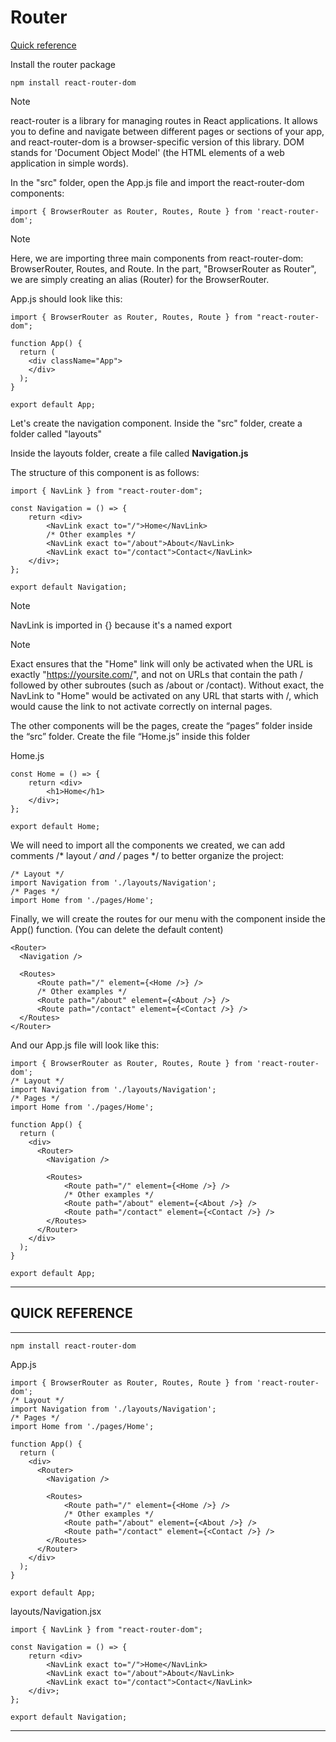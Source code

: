 # Router
[Quick reference](#quick-reference)

Install the router package
```
npm install react-router-dom
```

> [!NOTE]
> react-router is a library for managing routes in React applications. It allows you to define and navigate between different pages or sections of your app, and react-router-dom is a browser-specific version of this library. DOM stands for 'Document Object Model' (the HTML elements of a web application in simple words).

In the "src" folder, open the App.js file and import the react-router-dom components:

```
import { BrowserRouter as Router, Routes, Route } from 'react-router-dom';
```

> [!NOTE]
> Here, we are importing three main components from react-router-dom: BrowserRouter, Routes, and Route. In the part, "BrowserRouter as Router", we are simply creating an alias (Router) for the BrowserRouter.

App.js should look like this:
```
import { BrowserRouter as Router, Routes, Route } from "react-router-dom";

function App() {
  return (
    <div className="App">
    </div>
  );
}

export default App;
```

Let's create the navigation component. Inside the "src" folder, create a folder called "layouts"

Inside the layouts folder, create a file called **Navigation.js**

The structure of this component is as follows:

```
import { NavLink } from "react-router-dom";

const Navigation = () => {
    return <div>
        <NavLink exact to="/">Home</NavLink>
        /* Other examples */
        <NavLink exact to="/about">About</NavLink>
        <NavLink exact to="/contact">Contact</NavLink>
    </div>;
};

export default Navigation;
```

> [!NOTE]
> NavLink is imported in {} because it's a named export

> [!NOTE]
> Exact ensures that the "Home" link will only be activated when the URL is exactly "https://yoursite.com/", and not on URLs that contain the path / followed by other subroutes (such as /about or /contact). Without exact, the NavLink to "Home" would be activated on any URL that starts with /, which would cause the link to not activate correctly on internal pages.

The other components will be the pages, create the “pages” folder inside the “src” folder. Create the file “Home.js” inside this folder

Home.js
```
const Home = () => {
    return <div>
        <h1>Home</h1>
    </div>;
};

export default Home;
```

We will need to import all the components we created, we can add comments /* layout */ and /* pages */ to better organize the project:

```
/* Layout */
import Navigation from './layouts/Navigation';
/* Pages */
import Home from './pages/Home';
```

Finally, we will create the routes for our menu with the <Navigation /> component inside the App() function. (You can delete the default content)
```
<Router>
  <Navigation />

  <Routes>
      <Route path="/" element={<Home />} />
      /* Other examples */
      <Route path="/about" element={<About />} />
      <Route path="/contact" element={<Contact />} />
  </Routes>
</Router>
```

And our App.js file will look like this:
```
import { BrowserRouter as Router, Routes, Route } from 'react-router-dom';
/* Layout */
import Navigation from './layouts/Navigation';
/* Pages */
import Home from './pages/Home';

function App() {
  return (
    <div>
      <Router>
        <Navigation />

        <Routes>
            <Route path="/" element={<Home />} />
            /* Other examples */
            <Route path="/about" element={<About />} />
            <Route path="/contact" element={<Contact />} />
        </Routes>
      </Router>
    </div>
  );
}

export default App;
```

---

## QUICK REFERENCE

---

```
npm install react-router-dom
```

App.js
```
import { BrowserRouter as Router, Routes, Route } from 'react-router-dom';
/* Layout */
import Navigation from './layouts/Navigation';
/* Pages */
import Home from './pages/Home';

function App() {
  return (
    <div>
      <Router>
        <Navigation />

        <Routes>
            <Route path="/" element={<Home />} />
            /* Other examples */
            <Route path="/about" element={<About />} />
            <Route path="/contact" element={<Contact />} />
        </Routes>
      </Router>
    </div>
  );
}

export default App;
```

layouts/Navigation.jsx
```
import { NavLink } from "react-router-dom";

const Navigation = () => {
    return <div>
        <NavLink exact to="/">Home</NavLink>
        <NavLink exact to="/about">About</NavLink>
        <NavLink exact to="/contact">Contact</NavLink>
    </div>;
};

export default Navigation;
```

---